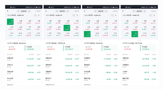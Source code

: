 <img decoding="async" src="../images/202101.jpg" width="24%">

<img decoding="async" src="../images/202107.jpg" width="24%">

<img decoding="async" src="../images/202109.jpg" width="24%">

<img decoding="async" src="../images/202110.jpg" width="24%">